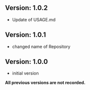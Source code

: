 Version: 1.0.2
------------
- Update of USAGE.md

Version: 1.0.1
------------
- changed name of Repository

Version: 1.0.0
------------
- initial version

**All previous versions are not recorded.**
